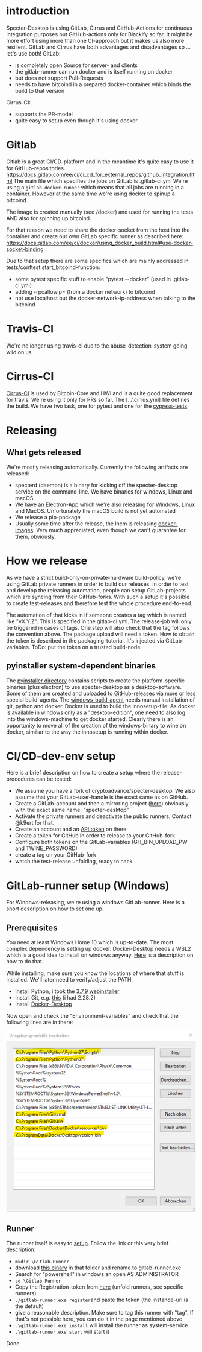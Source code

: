 # introduction
Specter-Desktop is using GitLab, Cirrus and GitHub-Actions for continuous integration purposes but GitHub-actions only for Blackify so far. It might be more effort using more than one CI-approach but it makes us also more resilient. 
GitLab and Cirrus have both advantages and disadvantages so ... let's use both!
GitLab:
* is completely open Source for server- and clients
* the gitlab-runner can run docker and is itself running on docker
* but does not support Pull-Requests
* needs to have bitcoind in a prepared docker-container which binds the build to that version

Cirrus-CI:
* supports the PR-model
* quite easy to setup even though it's using docker

# Gitlab

Gitlab is a great CI/CD-platform and in the meantime it's quite easy to use it for GitHub-repositories.
https://docs.gitlab.com/ee/ci/ci_cd_for_external_repos/github_integration.html
The main file which specifies the jobs on GitLab is .gitlab-ci.yml
We're using a `gitlab-docker-runner` which means that all jobs are running in a container.
However at the same time we're using docker to spinup a bitcoind. 

The image is created manually (see /docker) and used for running the tests AND also for 
spinning up bitcoind.

For that reason we need to share the docker-socket from the host into the container and 
create our own GitLab specific runner as described here: 
https://docs.gitlab.com/ee/ci/docker/using_docker_build.html#use-docker-socket-binding

Due to that setup there are some specifics which are mainly addressed in tests/conftest 
start_bitcoind-function:
* some pytest specific stuff to enable "pytest --docker" (used in .gitlab-ci.yml)
* adding -rpcallowip= (from a docker network) to bitcoind
* not use localhost but the docker-network-ip-address when talking to the bitcoind

# Travis-CI

We're no longer using travis-ci due to the abuse-detection-system going wild on us.

# Cirrus-CI

[Cirrus-CI](https://cirrus-ci.org) is used by Bitcoin-Core and HWI and is a quite good replacement for travis. We're using it only for PRs so far. The [../.cirrus.yml] file defines the build. We have two task, one for pytest and one for the [cypress-tests](./cypress-testing.md).

# Releasing

## What gets released

We're mostly releasing automatically. Currently the following artifacts are released:
* specterd (daemon) is a binary for kicking off the specter-desktop service on the command-line. We have binaries for windows, Linux and macOS
* We have an Electron-App which we're also releasing for Windows, Linux and MacOS. Unfortunately the macOS build is not yet automated
* We release a pip-package
* Usually some time after the release, the lncm is releasing [docker-images](https://hub.docker.com/r/lncm/specter-desktop). Very much appreciated, even though we can't guarantee for them, obviously.

# How we release
As we have a strict build-only-on-private-hardware build-policy, we're using GitLab private runners in order to build our releases. In order to test and develop the releasing automation, people can setup GitLab-projects which are syncing from their GitHub-forks. With such a setup it's possible to create test-releases and therefore test the whole procedure end-to-end.

The automation of that kicks in if someone creates a tag which is named like "vX.Y.Z". This is specified in the gitlab-ci.yml. The release-job will only be triggered in cases of tags. One step will also check that the tag follows the convention above.
The package upload will need a token. How to obtain the token is described in the packaging-tutorial. It's injected via GitLab-variables. ToDo: put the token on a trusted build-node.

## pyinstaller system-dependent binaries
The [pyinstaller directory](../pyinstaller) contains scripts to create the platform-specific binaries (plus electron) to use specter-desktop as a desktop-software. Some of them are created and uploaded to [GitHub-releases](https://github.com/cryptoadvance/specter-desktop/releases) via more or less special build-agents.
The [windows-build-agent](https://docs.gitlab.com/runner/install/windows.html) needs manual installation 
of git, python and docker. Docker is used to build the innosetup-file.
As docker is available in windows only as a "desktop-edition", one need to also
log into the windows-machine to get docker started.
Clearly there is an opportunity to move all of the creation of the windows-binary to wine on docker,
similiar to the way the innosetup is running within docker.

# CI/CD-dev-env setup

Here is a brief description on how to create a setup where the release-procedures can be tested:
* We assume you have a fork of cryptoadvance/specter-desktop. We also assume that your GitLab-user-handle is the exact same as on GitHub.
* Create a GitLab-account and then a mirroring project ([here](https://gitlab.com/projects/new#cicd_for_external_repo)) obviously with the exact same name: "specter-desktop"
* Activate the private runners and deactivate the public runners. Contact @k9ert for that.
* Create an account and an [API token](https://test.pypi.org/manage/account/) on there
* Create a token for GitHub in order to release to your GitHub-fork
* Configure both tokens on the GitLab-variables (GH_BIN_UPLOAD_PW and TWINE_PASSWORD)
* create a tag on your GitHub-fork
* watch the test-release unfolding, ready to hack

# GitLab-runner setup (Windows)

For Windows-releasing, we're using a windows GitLab-runner. Here is a short description on how to set one up.

## Prerequisites

You need at least Windows Home 10 which is up-to-date. The most complex dependency is setting up docker.
Docker-Desktop needs a WSL2 which is a good idea to install on windows anyway. [Here](https://www.omgubuntu.co.uk/how-to-install-wsl2-on-windows-10) is a description on how to do that.

While installing, make sure you know the locations of where that stuff is installed. We'll later need to verify/adjust the PATH.

* Install Python, i took the [3.7.9 webinstaller](https://www.python.org/ftp/python/3.7.9/python-3.7.9-amd64-webinstall.exe)
* Install Git, e.g. [this](https://github.com/git-for-windows/git/releases/download/v2.29.2.windows.2/Git-2.29.2.2-64-bit.exe) (i had 2.28.2)
* Install [Docker-Desktop](https://desktop.docker.com/win/stable/Docker%20Desktop%20Installer.exe)

Now open and check the "Environment-variables" and check that the following lines are in there:

![](./images/continuous-integration_runner_windows_envvars.png)

## Runner

The runner itself is easy to [setup](https://docs.gitlab.com/runner/install/windows.html). Follow the link or this very brief description:
*  `mkdir \Gitlab-Runner`
* download [this binary](https://gitlab-runner-downloads.s3.amazonaws.com/latest/binaries/gitlab-runner-windows-amd64.exe) in that folder and rename to gitlab-runner.exe
* Search for "powershell" in windows an open AS ADMINISTRATOR
* `cd \Gitlab-Runner`
* Copy the Registration-token from [here](https://gitlab.com/k9ert/specter-desktop/-/settings/ci_cd) (unfold runners, see specific runners)
* `./gitlab-runner.exe register`and paste the token (the instance-url is the default)
* give a reasonable description. Make sure to tag this runner with "tag". If that's not possible here, you can do it in the page mentioned above
* `.\gitlab-runner.exe install` will install the runner as system-service
* `.\gitlab-runner.exe start` will start it

Done
